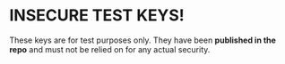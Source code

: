# INSECURE TEST KEYS!
These keys are for test purposes only. They have been **published in the repo** and must not be relied on for any actual security.